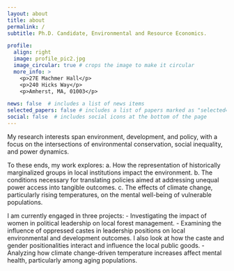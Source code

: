 ```yaml
---
layout: about
title: about
permalink: /
subtitle: Ph.D. Candidate, Environmental and Resource Economics.

profile:
  align: right
  image: profile_pic2.jpg
  image_circular: true # crops the image to make it circular
  more_info: >
    <p>27E Machmer Hall</p>
    <p>240 Hicks Way</p>
    <p>Amherst, MA, 01003</p>

news: false  # includes a list of news items
selected_papers: false # includes a list of papers marked as "selected={true}"
social: false  # includes social icons at the bottom of the page
---
```


My research interests span environment, development, and policy, with a focus on the intersections of environmental conservation, social inequality, and power dynamics.

To these ends, my work explores:
    a. How the representation of historically marginalized groups in local institutions impact the environment.
    b. The conditions necessary for translating policies aimed at addressing unequal power access into tangible outcomes.
    c. The effects of climate change, particularly rising temperatures, on the mental well-being of vulnerable populations.

I am currently engaged in three projects:
    - Investigating the impact of women in political leadership on local forest management.
    - Examining the influence of oppressed castes in leadership positions on local environmental and development outcomes. I also look at how the caste and gender positionalities interact and influence the local public goods.
    - Analyzing how climate change-driven temperature increases affect mental health, particularly among aging populations.
